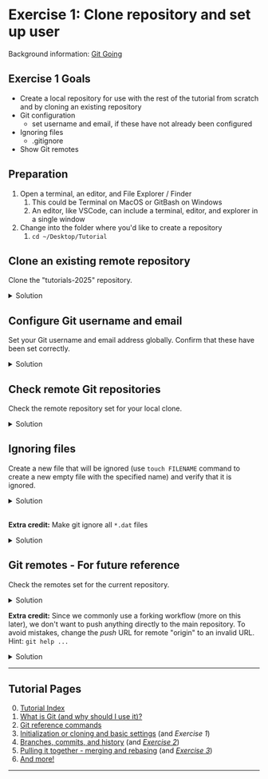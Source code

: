 # Exercise 1: Clone repository and set up user

Background information: [Git Going](git-going.md)

## Exercise 1 Goals

- Create a local repository for use with the rest of the tutorial from scratch and by cloning an
  existing repository
- Git configuration
  - set username and email, if these have not already been configured
- Ignoring files
  - .gitignore
- Show Git remotes

## Preparation

1. Open a terminal, an editor, and File Explorer / Finder
   1. This could be Terminal on MacOS or GitBash on Windows
   2. An editor, like VSCode, can include a terminal, editor, and explorer in a single window
2. Change into the folder where you'd like to create a repository
   1. `cd ~/Desktop/Tutorial`

## Clone an existing remote repository

Clone the "tutorials-2025" repository.

<details><summary>Solution</summary>

Repository URLs:

- GitLab: https://code.usgs.gov/cdi/cdi-software/tutorials-2025.git
- GitHub: https://github.com/DOI-USGS/cdi-software-tutorials-2025.git

All examples in this tutorial use GitLab.

```bash
~/Desktop/Tutorial $ git clone https://code.usgs.gov/cdi/cdi-software/tutorials-2025.git
Cloning into 'tutorials-2025'...
remote: Enumerating objects: 233, done.
remote: Counting objects: 100% (230/230), done.
remote: Compressing objects: 100% (139/139), done.
remote: Total 233 (delta 116), reused 192 (delta 88), pack-reused 3 (from 1)
Receiving objects: 100% (233/233), 1.09 MiB | 4.76 MiB/s, done.
Resolving deltas: 100% (116/116), done.
```

</details>

## Configure Git username and email

Set your Git username and email address globally. Confirm that these have been set correctly.

<details><summary>Solution</summary>

```bash
$ git config --global user.name "Gandalf"

$ git config --global user.email "gtg@middleearth.fic"

$ git config --get user.name
Gandalf

$ git config --get user.email
gtg@middleearth.fic
```

</details>

## Check remote Git repositories

Check the remote repository set for your local clone.

<details><summary>Solution</summary>

```bash
$ cd tutorials-2025

$ git remote -v
origin  https://code.usgs.gov/cdi/cdi-software/tutorials-2025.git (fetch)
origin  https://code.usgs.gov/cdi/cdi-software/tutorials-2025.git (push)
```

If you cloned from GitHub, the URLs will be
<https://github.com/DOI-USGS/cdi-software-tutorials-2025.git>.

</details>

## Ignoring files

Create a new file that will be ignored (use `touch FILENAME` command to create a new empty file
with the specified name) and verify that it is ignored.

<details><summary>Solution</summary>

```bash
$ touch temp-file.txt

$ git status
On branch main
Your branch is up to date with 'origin/main'.

nothing to commit, working tree clean

$ git status --ignored
On branch main
Ignored files:
  (use "git add -f <file>..." to include in what will be committed)
        temp-file.txt

nothing to commit, working tree clean
```

</details><br>

**Extra credit:** Make git ignore all `*.dat` files

<details><summary>Solution</summary>

```bash
$ echo "*.dat" >> .gitignore

$ touch file.dat

$ git status
On branch main
Your branch is up to date with 'origin/main'.

nothing to commit, working tree clean

$ git status --ignored
On branch main
Ignored files:
  (use "git add -f <file>..." to include in what will be committed)
        file.dat
        temp-file.txt

nothing to commit, working tree clean
```

</details>

## Git remotes - For future reference

Check the remotes set for the current repository.

<details><summary>Solution</summary>

```bash
$ git remote -v
origin  https://code.usgs.gov/cdi/cdi-software/tutorials-2025.git (fetch)
origin  https://code.usgs.gov/cdi/cdi-software/tutorials-2025.git (push)
```

</details>

**Extra credit:** Since we commonly use a forking workflow (more on this later), we don't want to
push anything directly to the main repository. To avoid mistakes, change the *push* URL for remote
"origin" to an invalid URL. Hint: `git help ...`

<details><summary>Solution</summary>

```bash
$ git remote set-url --push origin invalid-url--READ_ONLY

$ git remote -v
origin  https://code.usgs.gov/cdi/cdi-software/tutorials-2025.git (fetch)
origin  invalid-url--READ_ONLY (push)
```

</details>

---

## Tutorial Pages

0. [Tutorial Index](README.md#tutorial-outline)
1. [What is Git (and why should I use it)?](what-is-git.md)
2. [Git reference commands](git-help-and-config.md)
3. [Initialization or cloning and basic settings](git-going.md) (and *Exercise 1*)
4. [Branches, commits, and history](branching-commits-history.md) (and *[Exercise 2](ex2-local-branch-and-commit.md)*)
5. [Pulling it together - merging and rebasing](merging-and-rebasing.md) (and *[Exercise 3](ex3-merge-and-rebase.md)*)
6. [And more!](further-topics.md)

---
